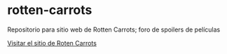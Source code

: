# rotten-carrots
Repositorio para sitio web de Rotten Carrots; foro de spoilers de películas

[Visitar el sitio de Roten Carrots](https://lmirandam07.github.io/rotten-carrots/)
